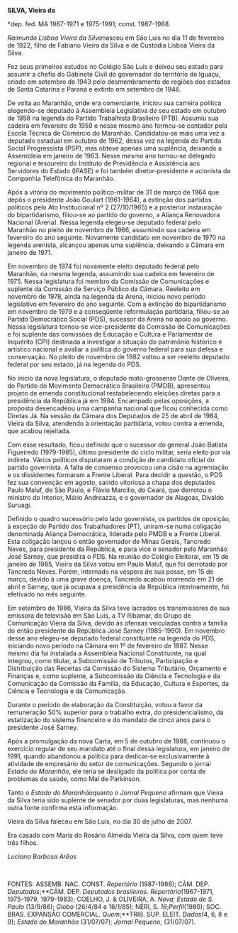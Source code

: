 **SILVA, Vieira da**

\*dep. fed. MA 1967-1971 e 1975-1991; const. 1987-1988.

*Raimundo Lisboa Vieira da Silva*nasceu em São Luís no dia 11 de
fevereiro de 1922, filho de Fabiano Vieira da Silva e de Custódia Lisboa
Vieira da Silva.

Fez seus primeiros estudos no Colégio São Luís e deixou seu estado para
assumir a chefia do Gabinete Civil do governador do território do
Iguaçu, criado em setembro de 1943 pelo desmembramento de regiões dos
estados de Santa Catarina e Paraná e extinto em setembro de 1946.

De volta ao Maranhão, onde era comerciante, iniciou sua carreira
política elegendo-se deputado à Assembleia Legislativa de seu estado em
outubro de 1958 na legenda do Partido Trabalhista Brasileiro (PTB).
Assumiu sua cadeira em fevereiro de 1959 e nesse mesmo ano formou-se
contador pela Escola Técnica de Comércio do Maranhão. Candidatou-se mais
uma vez a deputado estadual em outubro de 1962, dessa vez na legenda do
Partido Social Progressista (PSP), mas obteve apenas uma suplência,
deixando a Assembleia em janeiro de 1963. Nesse mesmo ano tornou-se
delegado regional e tesoureiro do Instituto de Previdência e Assistência
aos Servidores do Estado (IPASE) e foi também diretor-presidente e
acionista da Companhia Telefônica do Maranhão.

Após a vitória do movimento político-militar de 31 de março de 1964 que
depôs o presidente João Goulart (1961-1964), a extinção dos partidos
políticos pelo Ato Institucional nº 2 (27/10/1965) e a posterior
instauração do bipartidarismo, filiou-se ao partido do governo, a
Aliança Renovadora Nacional (Arena). Nessa legenda elegeu-se deputado
federal pelo Maranhão no pleito de novembro de 1966, assumindo sua
cadeira em fevereiro do ano seguinte. Novamente candidato em novembro de
1970 na legenda arenista, alcançou apenas uma suplência, deixando a
Câmara em janeiro de 1971.

Em novembro de 1974 foi novamente eleito deputado federal pelo Maranhão,
na mesma legenda, assumindo sua cadeira em fevereiro de 1975. Nessa
legislatura foi membro da Comissão de Comunicações e suplente da
Comissão de Serviço Público da Câmara. Reeleito em novembro de 1978,
ainda na legenda da Arena, iniciou novo período legislativo em fevereiro
do ano seguinte. Com a extinção do bipartidarismo em novembro de 1979 e
a conseqüente reformulação partidária, filiou-se ao Partido Democrático
Social (PDS), sucessor da Arena no apoio ao governo. Nessa legislatura
tornou-se vice-presidente da Comissão de Comunicações e foi suplente das
comissões de Educação e Cultura e Parlamentar de Inquérito (CPI)
destinada a investigar a situação do patrimônio histórico e artístico
nacional e avaliar a política do governo federal para sua defesa e
conservação. No pleito de novembro de 1982 voltou a ser reeleito
deputado federal por seu estado, já na legenda do PDS.

No início da nova legislatura, o deputado mato-grossense Dante de
Oliveira, do Partido do Movimento Democrático Brasileiro (PMDB),
apresentou projeto de emenda constitucional restabelecendo eleições
diretas para a presidência da República já em 1984. Encampado pelas
oposições, a proposta desencadeou uma campanha nacional que ficou
conhecida como Diretas Já. Na sessão da Câmara dos Deputados de 25 de
abril de 1984, Vieira da Silva, atendendo à orientação partidária, votou
contra a emenda, que acabou rejeitada.

Com esse resultado, ficou definido que o sucessor do general João
Batista Figueiredo (1979-1985), último presidente do ciclo militar,
seria eleito por via indireta. Vários políticos disputaram a condição de
candidato oficial do partido governista. A falta de consenso provocou
uma cisão na agremiação e os dissidentes formaram a Frente Liberal. Para
decidir a questão, o PDS fez sua convenção em agosto, saindo vitoriosa a
chapa dos deputados Paulo Maluf, de São Paulo, e Flávio Marcílio, do
Ceará, que derrotou o ministro do Interior, Mário Andreazza, e o
governador de Alagoas, Divaldo Suruagi.

Definido o quadro sucessório pelo lado governista, os partidos de
oposição, à exceção do Partido dos Trabalhadores (PT), uniram-se numa
coligação denominada Aliança Democrática, liderada pelo PMDB e a Frente
Liberal. Esta coligação lançou o então governador de Minas Gerais,
Tancredo Neves, para presidente da República, e para vice o senador pelo
Maranhão José Sarney, que presidira o PDS. Na reunião do Colégio
Eleitoral, em 15 de janeiro de 1985, Vieira da Silva votou em Paulo
Maluf, que foi derrotado por Tancredo Neves. Porém, internado na véspera
de sua posse, em 15 de março, devido à uma grave doença, Tancredo acabou
morrendo em 21 de abril e Sarney, que já ocupava a presidência da
República interinamente, foi efetivado no mês seguinte.

Em setembro de 1986, Vieira da Silva teve lacrados os transmissores de
sua emissora de televisão em São Luís, a TV Ribamar, do Grupo de
Comunicação Vieira da Silva, devido às ofensas veiculadas contra a
família do então presidente da República José Sarney (1985-1990). Em
novembro desse ano elegeu-se deputado federal constituinte na legenda do
PDS, iniciando novo período na Câmara em 1º de fevereiro de 1987. Nesse
mesmo dia foi instalada a Assembleia Nacional Constituinte, na qual
integrou, como titular, a Subcomissão de Tributos, Participação e
Distribuição das Receitas da Comissão do Sistema Tributário, Orçamento e
Finanças e, como suplente, a Subcomissão da Ciência e Tecnologia e da
Comunicação da Comissão da Família, da Educação, Cultura e Esportes, da
Ciência e Tecnologia e da Comunicação.

Durante o período de elaboração da Constituição, votou a favor da
remuneração 50% superior para o trabalho extra, do presidencialismo, da
estatização do sistema financeiro e do mandato de cinco anos para o
presidente José Sarney.

Após a promulgação da nova Carta, em 5 de outubro de 1988, continuou o
exercício regular de seu mandato até o final dessa legislatura, em
janeiro de 1991, quando abandonou a política para dedicar-se
exclusivamente à atividade de empresário do setor de comunicações.
Segundo o jornal *Estado do Maranhão*, ele teria se desligado da
política por conta de problemas de saúde, como Mal de Parkinson.

Tanto o *Estado do Maranhão*quanto o *Jornal Pequeno* afirmam que Vieira
da Silva teria sido suplente de senador por duas legislaturas, mas
nenhuma outra fonte confirma esta informação.

Vieira da Silva faleceu em São Luís, no dia 30 de julho de 2007.

Era casado com Maria do Rosário Almeida Vieira da Silva, com quem teve
três filhos.

*Luciana Barbosa Arêas*

 

FONTES: ASSEMB. NAC. CONST. *Repertório* (1987-1988); CÂM. DEP.
*Deputados*;**CÂM. DEP. *Deputados brasileiros. Repertório*(1967-1971,
1975-1979, 1979-1983); COELHO, J. & OLIVEIRA, A. *Nova*; *Estado de S.
Paulo* (13/9/86); *Globo* (26/4/84 e 16/1/85); NÉRI, S.
*16*;*Perfil*(1980); SOC. BRAS. EXPANSÃO COMERCIAL. *Quem*;**TRIB. SUP.
ELEIT. *Dados*(4, 6, 8 e 9); *Estado do Maranhão* (31/07/07); *Jornal
Pequeno*, (31/07/07).

 
